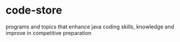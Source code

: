# code-store
programs and topics that enhance java coding skills, knowledge and improve in competitive preparation
